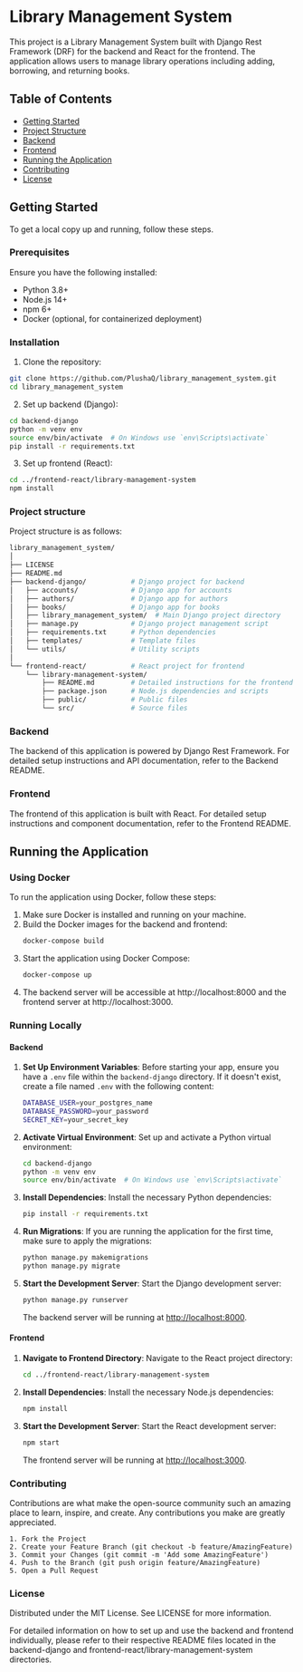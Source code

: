 # Library Management System

This project is a Library Management System built with Django Rest Framework (DRF) for the backend and React for the frontend. The application allows users to manage library operations including adding, borrowing, and returning books.

## Table of Contents

- [Getting Started](#getting-started)
- [Project Structure](#project-structure)
- [Backend](#backend)
- [Frontend](#frontend)
- [Running the Application](#running-the-application)
- [Contributing](#contributing)
- [License](#license)

## Getting Started

To get a local copy up and running, follow these steps.

### Prerequisites

Ensure you have the following installed:

- Python 3.8+
- Node.js 14+
- npm 6+
- Docker (optional, for containerized deployment)

### Installation

1. Clone the repository:
```bash
git clone https://github.com/PlushaQ/library_management_system.git
cd library_management_system
```

2. Set up backend (Django):
```bash
cd backend-django
python -m venv env
source env/bin/activate  # On Windows use `env\Scripts\activate`
pip install -r requirements.txt
```

3. Set up frontend (React):
```bash
cd ../frontend-react/library-management-system
npm install
```
### Project structure
Project structure is as follows:
```bash
library_management_system/
│
├── LICENSE
├── README.md
├── backend-django/           # Django project for backend
│   ├── accounts/             # Django app for accounts
│   ├── authors/              # Django app for authors
│   ├── books/                # Django app for books
│   ├── library_management_system/  # Main Django project directory
│   ├── manage.py             # Django project management script
│   ├── requirements.txt      # Python dependencies
│   ├── templates/            # Template files
│   └── utils/                # Utility scripts
│
└── frontend-react/           # React project for frontend
    └── library-management-system/
        ├── README.md         # Detailed instructions for the frontend setup and usage
        ├── package.json      # Node.js dependencies and scripts
        ├── public/           # Public files
        └── src/              # Source files
```
### Backend
The backend of this application is powered by Django Rest Framework. For detailed setup instructions and API documentation, refer to the Backend README.

### Frontend
The frontend of this application is built with React. For detailed setup instructions and component documentation, refer to the Frontend README.

## Running the Application
### Using Docker

To run the application using Docker, follow these steps:

1. Make sure Docker is installed and running on your machine.
2. Build the Docker images for the backend and frontend:
   ```bash
   docker-compose build
   ```
3. Start the application using Docker Compose:
   ```bash
   docker-compose up
   ```
4. The backend server will be accessible at http://localhost:8000 and the frontend server at http://localhost:3000.


### Running Locally
#### Backend

1. **Set Up Environment Variables**:
   Before starting your app, ensure you have a `.env` file within the `backend-django` directory. If it doesn't exist, create a file named `.env` with the following content:

   ```bash
   DATABASE_USER=your_postgres_name
   DATABASE_PASSWORD=your_password
   SECRET_KEY=your_secret_key
   ```

2. **Activate Virtual Environment**:
   Set up and activate a Python virtual environment:

   ```bash
   cd backend-django
   python -m venv env
   source env/bin/activate  # On Windows use `env\Scripts\activate`
   ```

3. **Install Dependencies**:
   Install the necessary Python dependencies:

   ```bash
   pip install -r requirements.txt
   ```

4. **Run Migrations**:
   If you are running the application for the first time, make sure to apply the migrations:

   ```bash
   python manage.py makemigrations
   python manage.py migrate
   ```

5. **Start the Development Server**:
   Start the Django development server:

   ```bash
   python manage.py runserver
   ```

   The backend server will be running at [http://localhost:8000](http://localhost:8000).

#### Frontend

1. **Navigate to Frontend Directory**:
   Navigate to the React project directory:

   ```bash
   cd ../frontend-react/library-management-system
   ```

2. **Install Dependencies**:
   Install the necessary Node.js dependencies:

   ```bash
   npm install
   ```

3. **Start the Development Server**:
   Start the React development server:

   ```bash
   npm start
   ```

   The frontend server will be running at [http://localhost:3000](http://localhost:3000).

### Contributing
Contributions are what make the open-source community such an amazing place to learn, inspire, and create. Any contributions you make are greatly appreciated.

```
1. Fork the Project
2. Create your Feature Branch (git checkout -b feature/AmazingFeature)
3. Commit your Changes (git commit -m 'Add some AmazingFeature')
4. Push to the Branch (git push origin feature/AmazingFeature)
5. Open a Pull Request
```

### License
Distributed under the MIT License. See LICENSE for more information.

For detailed information on how to set up and use the backend and frontend individually, please refer to their respective README files located in the backend-django and frontend-react/library-management-system directories.
